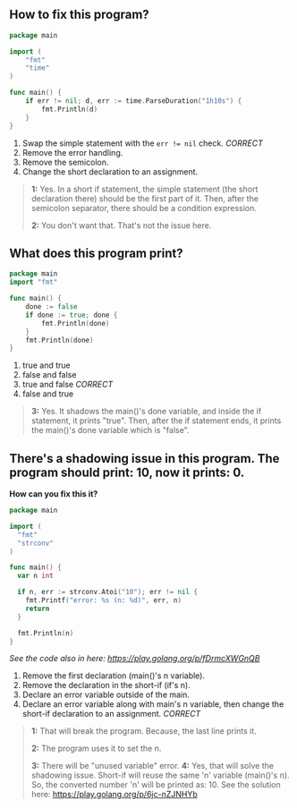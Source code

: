 ## How to fix this program?
```go
package main

import (
	"fmt"
	"time"
)

func main() {
	if err != nil; d, err := time.ParseDuration("1h10s") {
		fmt.Println(d)
	}
}
```
1. Swap the simple statement with the `err != nil` check. *CORRECT*
2. Remove the error handling.
3. Remove the semicolon.
4. Change the short declaration to an assignment.

> **1:** Yes. In a short if statement, the simple statement (the short declaration there) should be the first part of it. Then, after the semicolon separator, there should be a condition expression.
> 
> **2:** You don't want that. That's not the issue here.


## What does this program print?
```go
package main
import "fmt"

func main() {
	done := false
	if done := true; done {
		fmt.Println(done)
	}
	fmt.Println(done)
}
```
1. true and true
2. false and false
3. true and false *CORRECT*
4. false and true

> **3:** Yes. It shadows the main()'s done variable, and inside the if statement, it prints "true". Then, after the if statement ends, it prints the main()'s done variable which is "false".


## There's a shadowing issue in this program. The program should print: 10, now it prints: 0.

**How can you fix this it?**

```go
package main

import (
  "fmt"
  "strconv"
)

func main() {
  var n int

  if n, err := strconv.Atoi("10"); err != nil {
    fmt.Printf("error: %s (n: %d)", err, n)
    return
  }

  fmt.Println(n)
}
```

_See the code also in here: https://play.golang.org/p/fDrmcXWGnQB_

1. Remove the first declaration (main()'s n variable).
2. Remove the declaration in the short-if (if's n).
3. Declare an error variable outside of the main.
4. Declare an error variable along with main's n variable, then change the short-if declaration to an assignment. *CORRECT*

> **1:** That will break the program. Because, the last line prints it.
> 
> **2:** The program uses it to set the n.
> 
> **3:** There will be "unused variable" error.
> **4:** Yes, that will solve the shadowing issue. Short-if will reuse the same 'n' variable (main()'s n). So, the converted number 'n' will be printed as: 10. See the solution here: https://play.golang.org/p/6jc-nZJNHYb

